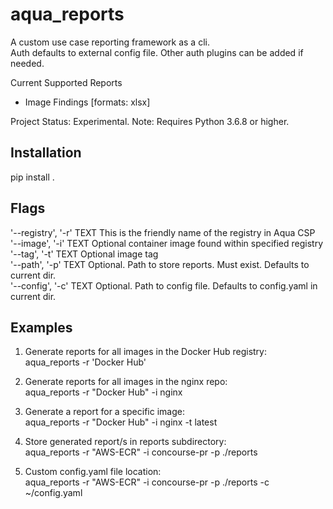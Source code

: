aqua_reports
====

A custom use case reporting framework as a cli.<br/>
Auth defaults to external config file. Other auth plugins can be added if needed.

Current Supported Reports
* Image Findings [formats: xlsx]

Project Status: Experimental. 
Note: Requires Python 3.6.8 or higher.

## Installation
pip install .


## Flags

'--registry', '-r' TEXT This is the friendly name of the registry in Aqua CSP<br/>
'--image', '-i' TEXT Optional container image found within specified registry<br/>
'--tag', '-t' TEXT Optional image tag<br/>
'--path', '-p' TEXT Optional. Path to store reports. Must exist. Defaults to current dir.<br/>
'--config', '-c' TEXT Optional. Path to config file. Defaults to config.yaml in current dir.

## Examples

1. Generate reports for all images in the Docker Hub registry:<br/>
   aqua_reports -r 'Docker Hub'

2. Generate reports for all images in the nginx repo:<br/>
   aqua_reports -r "Docker Hub" -i nginx
       
3. Generate a report for a specific image:<br/>
   aqua_reports -r "Docker Hub" -i nginx -t  latest
   
4. Store generated report/s in reports subdirectory:<br/>
   aqua_reports  -r "AWS-ECR" -i concourse-pr -p ./reports

5. Custom config.yaml file location:<br/>
   aqua_reports  -r "AWS-ECR" -i concourse-pr -p ./reports -c ~/config.yaml